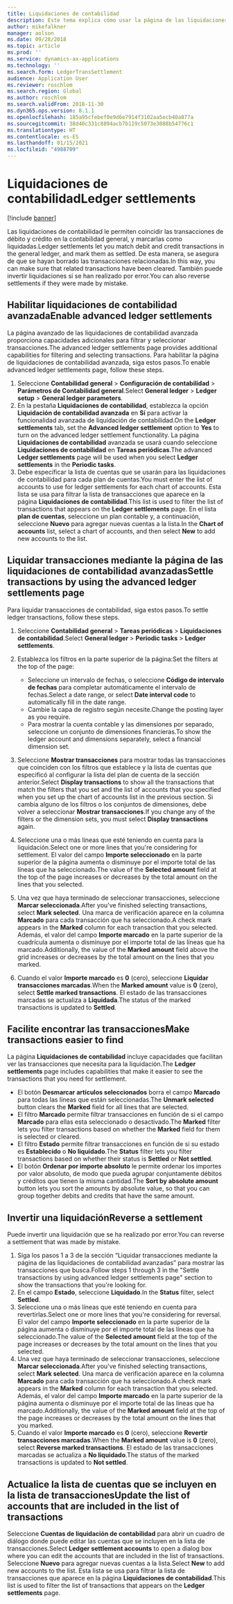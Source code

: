 ```yaml
---
title: Liquidaciones de contabilidad
description: Este tema explica cómo usar la página de las liquidaciones de contabilidad para liquidar las transacciones contables e inventir liquidaciones.
author: mikefalkner
manager: aolson
ms.date: 09/28/2018
ms.topic: article
ms.prod: ''
ms.service: dynamics-ax-applications
ms.technology: ''
ms.search.form: LedgerTransSettlement
audience: Application User
ms.reviewer: roschlom
ms.search.region: Global
ms.author: roschlom
ms.search.validFrom: 2018-11-30
ms.dyn365.ops.version: 8.1.1
ms.openlocfilehash: 185a95cfebef0e9d6e7914f3102aa5ecb40a877a
ms.sourcegitcommit: 38d40c331c8894acb7b119c5073e3088b54776c1
ms.translationtype: HT
ms.contentlocale: es-ES
ms.lasthandoff: 01/15/2021
ms.locfileid: "4988709"
---
```

# <a name="ledger-settlements"></a><span data-ttu-id="ba16e-103">Liquidaciones de contabilidad</span><span class="sxs-lookup"><span data-stu-id="ba16e-103">Ledger settlements</span></span>

[!include [banner](../includes/banner.md)]

<span data-ttu-id="ba16e-104">Las liquidaciones de contabilidad le permiten coincidir las transacciones de débito y crédito en la contabilidad general, y marcarlas como liquidadas.</span><span class="sxs-lookup"><span data-stu-id="ba16e-104">Ledger settlements let you match debit and credit transactions in the general ledger, and mark them as settled.</span></span> <span data-ttu-id="ba16e-105">De esta manera, se asegura de que se hayan borrado las transacciones relacionadas.</span><span class="sxs-lookup"><span data-stu-id="ba16e-105">In this way, you can make sure that related transactions have been cleared.</span></span> <span data-ttu-id="ba16e-106">También puede invertir liquidaciones si se han realizado por error.</span><span class="sxs-lookup"><span data-stu-id="ba16e-106">You can also reverse settlements if they were made by mistake.</span></span>

## <a name="enable-advanced-ledger-settlements"></a><span data-ttu-id="ba16e-107">Habilitar liquidaciones de contabilidad avanzada</span><span class="sxs-lookup"><span data-stu-id="ba16e-107">Enable advanced ledger settlements</span></span>

<span data-ttu-id="ba16e-108">La página avanzado de las liquidaciones de contabilidad avanzada proporciona capacidades adicionales para filtrar y seleccionar transacciones.</span><span class="sxs-lookup"><span data-stu-id="ba16e-108">The advanced ledger settlements page provides additional capabilities for filtering and selecting transactions.</span></span> <span data-ttu-id="ba16e-109">Para habilitar la página de liquidaciones de contabilidad avanzada, siga estos pasos.</span><span class="sxs-lookup"><span data-stu-id="ba16e-109">To enable advanced ledger settlements page, follow these steps.</span></span>

1. <span data-ttu-id="ba16e-110">Seleccione **Contabilidad general** \> **Configuración de contabilidad** \> **Parámetros de Contabilidad general**.</span><span class="sxs-lookup"><span data-stu-id="ba16e-110">Select **General ledger** \> **Ledger setup** \> **General ledger parameters**.</span></span> 
2. <span data-ttu-id="ba16e-111">En la pestaña **Liquidaciones de contabilidad**, establezca la opción **Liquidación de contabilidad avanzada** en **Sí** para activar la funcionalidad avanzada de liquidación de contabilidad.</span><span class="sxs-lookup"><span data-stu-id="ba16e-111">On the **Ledger settlements** tab, set the **Advanced ledger settlement** option to **Yes** to turn on the advanced ledger settlement functionality.</span></span> <span data-ttu-id="ba16e-112">La página **Liquidaciones de contabilidad** avanzada se usará cuando seleccione **Liquidaciones de contabilidad** en **Tareas periódicas**.</span><span class="sxs-lookup"><span data-stu-id="ba16e-112">The advanced **Ledger settlements** page will be used when you select **Ledger settlements** in the **Periodic tasks**.</span></span> 
3. <span data-ttu-id="ba16e-113">Debe especificar la lista de cuentas que se usarán para las liquidaciones de contabilidad para cada plan de cuentas.</span><span class="sxs-lookup"><span data-stu-id="ba16e-113">You must enter the list of accounts to use for ledger settlements for each chart of accounts.</span></span> <span data-ttu-id="ba16e-114">Esta lista se usa para filtrar la lista de transacciones que aparece en la página **Liquidaciones de contabilidad**.</span><span class="sxs-lookup"><span data-stu-id="ba16e-114">This list is used to filter the list of transactions that appears on the **Ledger settlements** page.</span></span> <span data-ttu-id="ba16e-115">En el lista **plan de cuentas**, seleccione un plan contable y, a continuación, seleccione **Nuevo** para agregar nuevas cuentas a la lista.</span><span class="sxs-lookup"><span data-stu-id="ba16e-115">In the **Chart of accounts** list, select a chart of accounts, and then select **New** to add new accounts to the list.</span></span>

## <a name="settle-transactions-by-using-the-advanced-ledger-settlements-page"></a><span data-ttu-id="ba16e-116">Liquidar transacciones mediante la página de las liquidaciones de contabilidad avanzadas</span><span class="sxs-lookup"><span data-stu-id="ba16e-116">Settle transactions by using the advanced ledger settlements page</span></span>

<span data-ttu-id="ba16e-117">Para liquidar transacciones de contabilidad, siga estos pasos.</span><span class="sxs-lookup"><span data-stu-id="ba16e-117">To settle ledger transactions, follow these steps.</span></span>

1. <span data-ttu-id="ba16e-118">Seleccione **Contabilidad general** \> **Tareas periódicas** \> **Liquidaciones de contabilidad**.</span><span class="sxs-lookup"><span data-stu-id="ba16e-118">Select **General ledger** \> **Periodic tasks** \> **Ledger settlements**.</span></span>
2. <span data-ttu-id="ba16e-119">Establezca los filtros en la parte superior de la página:</span><span class="sxs-lookup"><span data-stu-id="ba16e-119">Set the filters at the top of the page:</span></span>

    - <span data-ttu-id="ba16e-120">Seleccione un intervalo de fechas, o seleccione **Código de intervalo de fechas** para completar automáticamente el intervalo de fechas.</span><span class="sxs-lookup"><span data-stu-id="ba16e-120">Select a date range, or select **Date interval code** to automatically fill in the date range.</span></span>
    - <span data-ttu-id="ba16e-121">Cambie la capa de registro según necesite.</span><span class="sxs-lookup"><span data-stu-id="ba16e-121">Change the posting layer as you require.</span></span>
    - <span data-ttu-id="ba16e-122">Para mostrar la cuenta contable y las dimensiones por separado, seleccione un conjunto de dimensiones financieras.</span><span class="sxs-lookup"><span data-stu-id="ba16e-122">To show the ledger account and dimensions separately, select a financial dimension set.</span></span>

3. <span data-ttu-id="ba16e-123">Seleccione **Mostrar transacciones** para mostrar todas las transacciones que coinciden con los filtros que establece y la lista de cuentas que especificó al configurar la lista del plan de cuenta de la sección anterior.</span><span class="sxs-lookup"><span data-stu-id="ba16e-123">Select **Display transactions** to show all the transactions that match the filters that you set and the list of accounts that you specified when you set up the chart of accounts list in the previous section.</span></span> <span data-ttu-id="ba16e-124">Si cambia alguno de los filtros o los conjuntos de dimensiones, debe volver a seleccionar **Mostrar transacciones**.</span><span class="sxs-lookup"><span data-stu-id="ba16e-124">If you change any of the filters or the dimension sets, you must select **Display transactions** again.</span></span>
4. <span data-ttu-id="ba16e-125">Seleccione una o más líneas que esté teniendo en cuenta para la liquidación.</span><span class="sxs-lookup"><span data-stu-id="ba16e-125">Select one or more lines that you're considering for settlement.</span></span> <span data-ttu-id="ba16e-126">El valor del campo **Importe seleccionado** en la parte superior de la página aumenta o disminuye por el importe total de las líneas que ha seleccionado.</span><span class="sxs-lookup"><span data-stu-id="ba16e-126">The value of the **Selected amount** field at the top of the page increases or decreases by the total amount on the lines that you selected.</span></span>
5. <span data-ttu-id="ba16e-127">Una vez que haya terminado de seleccionar transacciones, seleccione **Marcar seleccionada**.</span><span class="sxs-lookup"><span data-stu-id="ba16e-127">After you've finished selecting transactions, select **Mark selected**.</span></span> <span data-ttu-id="ba16e-128">Una marca de verificación aparece en la columna **Marcado** para cada transacción que ha seleccionado.</span><span class="sxs-lookup"><span data-stu-id="ba16e-128">A check mark appears in the **Marked** column for each transaction that you selected.</span></span> <span data-ttu-id="ba16e-129">Además, el valor del campo **Importe marcado** en la parte superior de la cuadrícula aumenta o disminuye por el importe total de las líneas que ha marcado.</span><span class="sxs-lookup"><span data-stu-id="ba16e-129">Additionally, the value of the **Marked amount** field above the grid increases or decreases by the total amount on the lines that you marked.</span></span>
6. <span data-ttu-id="ba16e-130">Cuando el valor **Importe marcado** es **0** (cero), seleccione **Liquidar transacciones marcadas**.</span><span class="sxs-lookup"><span data-stu-id="ba16e-130">When the **Marked amount** value is **0** (zero), select **Settle marked transactions**.</span></span> <span data-ttu-id="ba16e-131">El estado de las transacciones marcadas se actualiza a **Liquidada**.</span><span class="sxs-lookup"><span data-stu-id="ba16e-131">The status of the marked transactions is updated to **Settled**.</span></span>

## <a name="make-transactions-easier-to-find"></a><span data-ttu-id="ba16e-132">Facilite encontrar las transacciones</span><span class="sxs-lookup"><span data-stu-id="ba16e-132">Make transactions easier to find</span></span>

<span data-ttu-id="ba16e-133">La página **Liquidaciones de contabilidad** incluye capacidades que facilitan ver las transacciones que necesita para la liquidación.</span><span class="sxs-lookup"><span data-stu-id="ba16e-133">The **Ledger settlements** page includes capabilities that make it easier to see the transactions that you need for settlement.</span></span>

- <span data-ttu-id="ba16e-134">El botón **Desmarcar artículos seleccionados** borra el campo **Marcado** para todas las líneas que están seleccionadas.</span><span class="sxs-lookup"><span data-stu-id="ba16e-134">The **Unmark selected** button clears the **Marked** field for all lines that are selected.</span></span>
- <span data-ttu-id="ba16e-135">El filtro **Marcado** permite filtrar transacciones en función de si el campo **Marcado** para ellas esta seleccionado o desactivado.</span><span class="sxs-lookup"><span data-stu-id="ba16e-135">The **Marked** filter lets you filter transactions based on whether the **Marked** field for them is selected or cleared.</span></span>
- <span data-ttu-id="ba16e-136">El filtro **Estado** permite filtrar transacciones en función de si su estado es **Establecido** o **No liquidado**.</span><span class="sxs-lookup"><span data-stu-id="ba16e-136">The **Status** filter lets you filter transactions based on whether their status is **Settled** or **Not settled**.</span></span>
- <span data-ttu-id="ba16e-137">El botón **Ordenar por importe absoluto** le permite ordenar los importes por valor absoluto, de modo que pueda agrupar conjuntamente débitos y créditos que tienen la misma cantidad.</span><span class="sxs-lookup"><span data-stu-id="ba16e-137">The **Sort by absolute amount** button lets you sort the amounts by absolute value, so that you can group together debits and credits that have the same amount.</span></span>

## <a name="reverse-a-settlement"></a><span data-ttu-id="ba16e-138">Invertir una liquidación</span><span class="sxs-lookup"><span data-stu-id="ba16e-138">Reverse a settlement</span></span>

<span data-ttu-id="ba16e-139">Puede invertir una liquidación que se ha realizado por error.</span><span class="sxs-lookup"><span data-stu-id="ba16e-139">You can reverse a settlement that was made by mistake.</span></span>

1. <span data-ttu-id="ba16e-140">Siga los pasos 1 a 3 de la sección “Liquidar transacciones mediante la página de las liquidaciones de contabilidad avanzadas” para mostrar las transacciones que busca.</span><span class="sxs-lookup"><span data-stu-id="ba16e-140">Follow steps 1 through 3 in the "Settle transactions by using advanced ledger settlements page" section to show the transactions that you're looking for.</span></span>
2. <span data-ttu-id="ba16e-141">En el campo **Estado**, seleccione **Liquidado**.</span><span class="sxs-lookup"><span data-stu-id="ba16e-141">In the **Status** filter, select **Settled**.</span></span>
3. <span data-ttu-id="ba16e-142">Seleccione una o más líneas que esté teniendo en cuenta para revertirlas.</span><span class="sxs-lookup"><span data-stu-id="ba16e-142">Select one or more lines that you're considering for reversal.</span></span> <span data-ttu-id="ba16e-143">El valor del campo **Importe seleccionado** en la parte superior de la página aumenta o disminuye por el importe total de las líneas que ha seleccionado.</span><span class="sxs-lookup"><span data-stu-id="ba16e-143">The value of the **Selected amount** field at the top of the page increases or decreases by the total amount on the lines that you selected.</span></span>
4. <span data-ttu-id="ba16e-144">Una vez que haya terminado de seleccionar transacciones, seleccione **Marcar seleccionada**.</span><span class="sxs-lookup"><span data-stu-id="ba16e-144">After you've finished selecting transactions, select **Mark selected**.</span></span> <span data-ttu-id="ba16e-145">Una marca de verificación aparece en la columna **Marcado** para cada transacción que ha seleccionado.</span><span class="sxs-lookup"><span data-stu-id="ba16e-145">A check mark appears in the **Marked** column for each transaction that you selected.</span></span> <span data-ttu-id="ba16e-146">Además, el valor del campo **Importe marcado** en la parte superior de la página aumenta o disminuye por el importe total de las líneas que ha marcado.</span><span class="sxs-lookup"><span data-stu-id="ba16e-146">Additionally, the value of the **Marked amount** field at the top of the page increases or decreases by the total amount on the lines that you marked.</span></span>
5. <span data-ttu-id="ba16e-147">Cuando el valor **Importe marcado** es **0** (cero), seleccione **Revertir transacciones marcadas**.</span><span class="sxs-lookup"><span data-stu-id="ba16e-147">When the **Marked amount** value is **0** (zero), select **Reverse marked transactions**.</span></span> <span data-ttu-id="ba16e-148">El estado de las transacciones marcadas se actualiza a **No liquidado**.</span><span class="sxs-lookup"><span data-stu-id="ba16e-148">The status of the marked transactions is updated to **Not settled**.</span></span>

## <a name="update-the-list-of-accounts-that-are-included-in-the-list-of-transactions"></a><span data-ttu-id="ba16e-149">Actualice la lista de cuentas que se incluyen en la lista de transacciones</span><span class="sxs-lookup"><span data-stu-id="ba16e-149">Update the list of accounts that are included in the list of transactions</span></span>

<span data-ttu-id="ba16e-150">Seleccione **Cuentas de liquidación de contabilidad** para abrir un cuadro de diálogo donde puede editar las cuentas que se incluyen en la lista de transacciones.</span><span class="sxs-lookup"><span data-stu-id="ba16e-150">Select **Ledger settlement accounts** to open a dialog box where you can edit the accounts that are included in the list of transactions.</span></span> <span data-ttu-id="ba16e-151">Seleccione **Nuevo** para agregar nuevas cuentas a la lista.</span><span class="sxs-lookup"><span data-stu-id="ba16e-151">Select **New** to add new accounts to the list.</span></span> <span data-ttu-id="ba16e-152">Esta lista se usa para filtrar la lista de transacciones que aparece en la página **Liquidaciones de contabilidad**.</span><span class="sxs-lookup"><span data-stu-id="ba16e-152">This list is used to filter the list of transactions that appears on the **Ledger settlements** page.</span></span>
